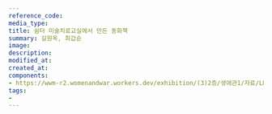 ```yaml
---
reference_code:
media_type:
title: 쉼터 미술치료교실에서 만든 동화책
summary: 길원옥, 최갑순
image:
description:
modified_at:
created_at:
components:
- https://wwm-r2.womenandwar.workers.dev/exhibition/(3)2층/생애관1/자료/LHS_6929.jpg
tags:
-
---
```

